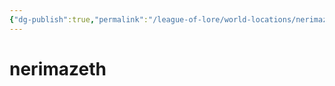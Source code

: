 ```yaml
---
{"dg-publish":true,"permalink":"/league-of-lore/world-locations/nerimazeth/"}
---
```


# nerimazeth

